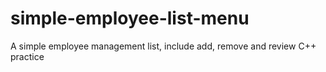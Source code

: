 # simple-employee-list-menu
A simple employee management list, include add, remove and review
C++ practice
